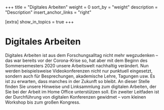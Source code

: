 +++
title = "Digitales Arbeiten"
weight = 0
sort_by = "weight"
description = "Description"
insert_anchor_links = "right"

[extra]
show_in_topics = true
+++


# Digitales Arbeiten

Digitales Arbeiten ist aus dem Forschungsalltag nicht mehr wegzudenken – das war bereits vor der Corona-Krise so, hat aber mit dem Beginn des Sommersemesters 2020 unsere Arbeitswelt nachhaltig verändert. Nun werden beispielsweise Videokonferenzen nicht nur punktuell eingesetzt, sondern auch für Besprechungen, akademische Lehre, Tagungen usw. Es ist zu erwarten, dass manches in der Zukunft so bleibt.
An dieser Stelle finden Sie unsere Hinweise und Linksammlung zum digitalen Arbeiten, der Sie bei der Arbeit im Home Office unterstützen soll. 
Ein zweiter Leitfaden ist der Durchführung von digitalen Konferenzen gewidmet – vom kleinen Workshop bis zum großen Kongress.
